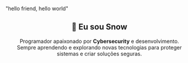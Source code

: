 "hello friend, hello world"
<h2 align="center">👋 Eu sou Snow</h2>

<p align="center">
  Programador apaixonado por <b>Cybersecurity</b> e desenvolvimento.<br>
  Sempre aprendendo e explorando novas tecnologias para proteger sistemas e criar soluções seguras.
</p>
